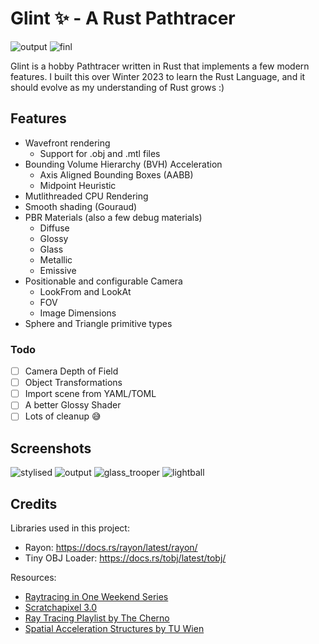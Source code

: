 # Glint ✨ - A Rust Pathtracer

![output](https://github.com/Sullym8/glint/assets/48613444/fd78f8a8-f72b-416e-a6c7-58fd79cd730f)
![finl](https://github.com/Sullym8/glint/assets/48613444/342190df-8239-4daf-8b68-3f3bea71c3b7)

Glint is a hobby Pathtracer written in Rust that implements a few modern features. I built this over Winter 2023 to learn the Rust Language, and it should evolve as my understanding of Rust grows :)

## Features
- Wavefront rendering
  - Support for .obj and .mtl files
- Bounding Volume Hierarchy (BVH) Acceleration
  - Axis Aligned Bounding Boxes (AABB)  
  - Midpoint Heuristic
- Mutlithreaded CPU Rendering 
- Smooth shading (Gouraud)   
- PBR Materials (also a few debug materials)
  - Diffuse
  - Glossy
  - Glass
  - Metallic
  - Emissive
- Positionable and configurable Camera
  - LookFrom and LookAt
  - FOV
  - Image Dimensions
- Sphere and Triangle primitive types

### Todo
- [ ] Camera Depth of Field
- [ ] Object Transformations
- [ ] Import scene from YAML/TOML
- [ ] A better Glossy Shader
- [ ] Lots of cleanup 😅

## Screenshots
![stylised](https://github.com/Sullym8/glint/assets/48613444/bcc2b28a-4fde-4fab-beca-e6ee89901bac)
![output](https://github.com/Sullym8/glint/assets/48613444/39bfc452-05cf-4820-93d7-e4144ceddb4e)
![glass_trooper](https://github.com/Sullym8/glint/assets/48613444/81434c1b-3236-4a50-b2ad-cbc49161074d)
![lightball](https://github.com/Sullym8/glint/assets/48613444/43c57f3d-c77c-4e56-b027-b7a500b189c1)

## Credits
Libraries used in this project:
- Rayon: https://docs.rs/rayon/latest/rayon/
- Tiny OBJ Loader: https://docs.rs/tobj/latest/tobj/

Resources:
- [Raytracing in One Weekend Series](https://raytracing.github.io/)
- [Scratchapixel 3.0](https://www.scratchapixel.com/index.html)
- [Ray Tracing Playlist by The Cherno](https://www.youtube.com/watch?v=gfW1Fhd9u9Q&list=PLlrATfBNZ98edc5GshdBtREv5asFW3yXl)
- [Spatial Acceleration Structures by TU Wien](https://www.youtube.com/watch?v=MzUxOe5x24w&t=2742s)



<!--![raytracer_first](https://github.com/Sullym8/glint/assets/48613444/ea7e0124-ac88-4cb5-a0a5-716f7a1766f4)

![raytracer_2balls](https://github.com/Sullym8/glint/assets/48613444/b872e89b-83a2-45fc-8104-ddf80284deaf)

![raytracer_diffuse](https://github.com/Sullym8/glint/assets/48613444/d071d696-40c5-4b86-a641-244d396351aa)

![raytracer_metal_diffuse_test](https://github.com/Sullym8/glint/assets/48613444/61254be2-00af-40a9-bd12-2d8538e2f17a)

![raytracer_glass_2](https://github.com/Sullym8/glint/assets/48613444/0798df25-76ed-4f0a-b66d-9442e264fa4c)

![output](https://github.com/Sullym8/glint/assets/48613444/4b3fb86f-9deb-43f4-91a9-7f55163a7e5f)

![output](https://github.com/Sullym8/glint/assets/48613444/a26a48be-85b3-4794-8e00-eaa57a7cc47f)

![output](https://github.com/Sullym8/glint/assets/48613444/f8822725-3c9f-42eb-b465-c7c2add56cfb)

![glint](https://github.com/Sullym8/glint/assets/48613444/6bd6fbd5-fe4c-4ad7-a353-2cdc7733457c)

![light](https://github.com/Sullym8/glint/assets/48613444/00f5d41a-978d-47ee-83fe-9bbd3aca50e2)

![output](https://github.com/Sullym8/glint/assets/48613444/d0868589-418f-4c79-bc89-ab8651cab03c)

![output](https://github.com/Sullym8/glint/assets/48613444/be8a5595-c658-4c8a-b661-1d37e753a3ad)

![output](https://github.com/Sullym8/glint/assets/48613444/be6f58f1-80d1-4e63-a313-02392d51eded)

![stanford_bunny](https://github.com/Sullym8/glint/assets/48613444/fb0c64c2-cf9a-4162-b554-a56709bc7c11)

-->


